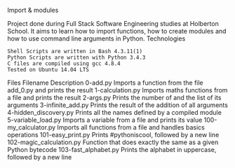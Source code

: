 Import & modules

Project done during Full Stack Software Engineering studies at Holberton School. It aims to learn how to import functions, how to create modules and how to use command line arguments in Python.
Technologies

    Shell Scripts are written in Bash 4.3.11(1)
    Python Scripts are written with Python 3.4.3
    C files are compiled using gcc 4.8.4
    Tested on Ubuntu 14.04 LTS

Files
Filename 	Description
0-add.py 	Imports a function from the file add_0.py and prints the result
1-calculation.py 	Imports maths functions from a file and prints the result
2-args.py 	Prints the number of and the list of its arguments
3-infinite_add.py 	Prints the result of the addition of all arguments
4-hidden_discovery.py 	Prints all the names defined by a compiled module
5-variable_load.py 	Imports a variable from a file and prints its value
100-my_calculator.py 	Imports all functions from a file and handles basics operations
101-easy_print.py 	Prints #pythoniscool, followed by a new line
102-magic_calculation.py 	Function that does exactly the same as a given Python bytecode
103-fast_alphabet.py 	Prints the alphabet in uppercase, followed by a new line
